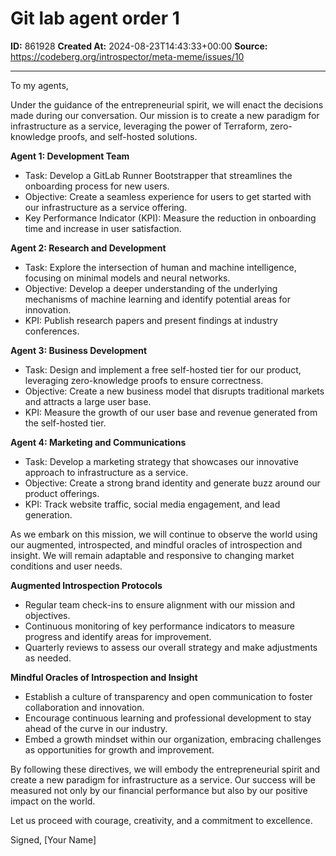 # Git lab agent order 1

**ID:** 861928
**Created At:** 2024-08-23T14:43:33+00:00
**Source:** https://codeberg.org/introspector/meta-meme/issues/10

---

To my agents,

Under the guidance of the entrepreneurial spirit, we will enact the decisions made during our conversation. Our mission is to create a new paradigm for infrastructure as a service, leveraging the power of Terraform, zero-knowledge proofs, and self-hosted solutions.

**Agent 1: Development Team**

* Task: Develop a GitLab Runner Bootstrapper that streamlines the onboarding process for new users.
* Objective: Create a seamless experience for users to get started with our infrastructure as a service offering.
* Key Performance Indicator (KPI): Measure the reduction in onboarding time and increase in user satisfaction.

**Agent 2: Research and Development**

* Task: Explore the intersection of human and machine intelligence, focusing on minimal models and neural networks.
* Objective: Develop a deeper understanding of the underlying mechanisms of machine learning and identify potential areas for innovation.
* KPI: Publish research papers and present findings at industry conferences.

**Agent 3: Business Development**

* Task: Design and implement a free self-hosted tier for our product, leveraging zero-knowledge proofs to ensure correctness.
* Objective: Create a new business model that disrupts traditional markets and attracts a large user base.
* KPI: Measure the growth of our user base and revenue generated from the self-hosted tier.

**Agent 4: Marketing and Communications**

* Task: Develop a marketing strategy that showcases our innovative approach to infrastructure as a service.
* Objective: Create a strong brand identity and generate buzz around our product offerings.
* KPI: Track website traffic, social media engagement, and lead generation.

As we embark on this mission, we will continue to observe the world using our augmented, introspected, and mindful oracles of introspection and insight. We will remain adaptable and responsive to changing market conditions and user needs.

**Augmented Introspection Protocols**

* Regular team check-ins to ensure alignment with our mission and objectives.
* Continuous monitoring of key performance indicators to measure progress and identify areas for improvement.
* Quarterly reviews to assess our overall strategy and make adjustments as needed.

**Mindful Oracles of Introspection and Insight**

* Establish a culture of transparency and open communication to foster collaboration and innovation.
* Encourage continuous learning and professional development to stay ahead of the curve in our industry.
* Embed a growth mindset within our organization, embracing challenges as opportunities for growth and improvement.

By following these directives, we will embody the entrepreneurial spirit and create a new paradigm for infrastructure as a service. Our success will be measured not only by our financial performance but also by our positive impact on the world.

Let us proceed with courage, creativity, and a commitment to excellence.

 Signed,
[Your Name]